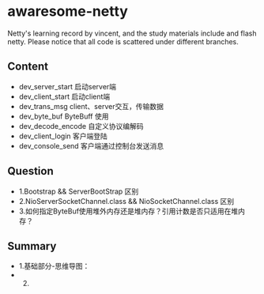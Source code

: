 # awaresome-netty
Netty's learning record by vincent, and the study materials include <Netty In Action> and flash netty. 
Please notice that all code is scattered under different branches.


## Content
* dev_server_start 启动server端
* dev_client_start 启动client端
* dev_trans_msg client、server交互，传输数据 
* dev_byte_buf ByteBuff 使用
* dev_decode_encode 自定义协议编解码
* dev_client_login 客户端登陆
* dev_console_send 客户端通过控制台发送消息

## Question
 * 1.Bootstrap && ServerBootStrap 区别
 * 2.NioServerSocketChannel.class && NioSocketChannel.class 区别
 * 3.如何指定ByteBuf使用堆外内存还是堆内存？引用计数是否只适用在堆内存？
 
 
## Summary
* 1.基础部分-思维导图：
* 2.

